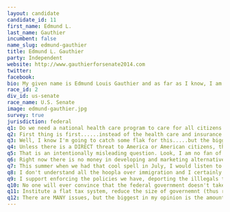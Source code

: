 ```yaml
---
layout: candidate
candidate_id: 11
first_name: Edmund L.
last_name: Gauthier
incumbent: false
name_slug: edmund-gauthier
title: Edmund L. Gauthier
party: Independent
website: http://www.gauthierforsenate2014.com
twitter: 
facebook: 
bio: My given name is Edmund Louis Gauthier and as far as I know, I am of French descent on my father's side and German on my mothers (therefore I don't know whether to surrender or fight :). I am divorced with no children. I'm 48 years old and was born in Texas. When I was three, my family moved to the bay area of California because of my father's work (he was a magnificent mechanic). When I was twelve, we moved to a small farming community in south central Illinois where my mother is originally from. When I graduated high school, I immediately joined the U.S. Army and after my service, I attended college using my GI Bill and graduated in 1992 from Southern Illinois University with a B.S. degree in Mechanical Engineering Technology. I start working in construction management for a company out of Chicago, and in 1993 I volunteered for a project they had at a small coal fired power plant in Cumberland City, Tennessee. When the project was complete I chose not to go back to Chicago and I have called Dover, Tennessee home ever since. I have been working federal construction, primarily on Ft. Campbell, since 1994.
race_id: 2
div_id: us-senate
race_name: U.S. Senate
image: edmund-gauthier.jpg
survey: true
jurisdiction: federal
q1: Do we need a national health care program to care for all citizens of this country? ABSOLUTELY! Do we need the one that has been jambed down our throats and that was orchestrated by the insurance industry, pharmacutical business, and for-profit health care conglomerants? NO! The AHCA is just another example of our government being high-jacked for the profit of private business at the expense of the average American citizen. You Don't believe me?!?! Then why has Wal-Mart decided to get into the health insurance business?? Because thanks to our bought and paid for elected officials, there's alot of money to be made now.
q2: First thing is first......instead of the health care and insurance industry writing the rules for a health care system funded by our tax dollars WE will write the rules and guidelines for a national health care system and TELL them what they will cover and what they will be paid or THEY will be fined for not participating, rather than the way it is now that the folks who can afford this crappy insurance least are fined.
q3: Well, I know I'm going to catch some flak for this.....but the biggest threat to this country's national security is our government itself. We have a government that is paid by foriegn interests to send America's finest all over the world to be policemen. Then our government feed's the American public lie's and incomplete truths to justify it. Folks....do not confuse the "security" of the government with the "security" of the citizens......they are not the same and the government really has no interest in the latter unless there is a dollar to be made in it.
q4: Unless there is a DIRECT threat to America or American citizens, the United States should mind it's own business. But people argue with me on this and say....."but Ed, we've had American citizens beheaded by these Islamic animals." My response is this.....if you go to the U.S. State Department website, it clearly lists the dangerous places that Americans should avoid. I feel for these people and their family's, but they went to an area that they KNEW was dangerous!! Look, how many American tourist and Missionaries have been taken hostage, murdered, or flat out disappeared in South American countries by drug cartels and rebels or both!?!? Using this logic, we should invade Mexico, Columbia, Nicaragua, etc., etc., etc.
q5: That is an intentionally misleading question. Look, I am no fan of the Obama administration, but the American "Middle-Eastern" (not Islamic because this is NOT a war on a particular religion, and this is NOT the crusades) policy hasn't changed since the 12th of September 2001. And you know what.....it's only made matters WORSE..... plus it's cost six times the American lives than were lost on 9/11, not to mention the millions of civilian casualties and has further endured us in the hearts of the middle eastern population. So to answer your question, I do NOT support the Bush/Obama middle-eastern policy.
q6: Right now there is no money in developing and marketing alternative energys, and that's just how the oil and automotive industry/lobbies want to keep it........at least until the oil money runs out or we find a way to make solar, methane, geo-thermal, nuclear fision, nuclear fusion (when it happens), etc., etc., profitable. I do know one thing for sure, that eliminating the coal industry in this country is a really bad idea and will do irreparable damage to the economy....although the oil folks are loving it.....drive that price of oil up.
q7: This summer when we had that cool spell in July, I would listen to folks laugh and say...."yeah.....look at this global warming. Coolest July on record." Well yes it is.....in our little tiny part of the WORLD. But if folks did some real research, they would find that what the scientist are primarily refering too is the ocean currents, which intern affect the overall GLOBAL weather patterns. But this isn't a science class, the point is this, our weather IS changing....the fluxuations are getting larger. Remember the weather when we were kids? I remember as a young teen in south central Illionois, we would get snow every year. Now, it's nothing one season and a crap load the next. Our weather patterns are changing. Now, has it been induced by man's pollution, or is it the natural cycle of things?  Or maybe a little of both. I do know one thing, they have figured out how to attached "money" to this eco phenom.....carbon credits!! The minute money got attached to this environmental issue, I new it was going to get taken to the extreme, and I think that is exactly what is happening. Do we need to curb or impact on our world....probably, yes. Do we do it at the exchagerated expense of progress or human prosperity......no. I got a feeling ole mother earth is pretty resilient and she's going to do what she wants to do, humans be or not.
q8: I don't understand all the hoopla over immigration and I certainly don't understand the sudden, compelling need our government has for "blanket amnesty" for illegal immigrants. In construction, I work with immigrants all the time. It is managements job to ensure they are all legal to work, especially on a federal installation. Most of the gentleman that are here on work visas have no desire to become American citizens. They simply are here to work and send the money home to where ever that is, and that is fine. But the point is, they are here working legally. It didn't require that much effort on their part to obtain the necessary paperwork. The few that wish to become American citizens, have applied for citizenship, paid the six hundred and something dollars, take the night courses (on top of working a full week), and are learning ENGLISH. I have all the respect in the world for these men, the ones that are here just to work and the ones that want to be Americans. So, I don't see a immigration system that needs fixing, and I certainly don't see the need for wholesale amnesty......what I see is an immigration system that just needs enforcing!
q9: I support enforcing the policies we have, deporting the illlegals that are here, regarless of how long they have been here, their age, or the "anchor-babies" that they think will keep them safe. Becoming an American citizen isn't all that difficult nor expensive.
q10: No one will ever convince that the federal government doesn't take in enough cash to maintain all the necessary services (given the amount of taxes we pay on EVERYTHING). I truly believe that if WE had any idea of the true scope of wasteful spending and over spending, it would make us physically ill. Besides implementing a flat tax system, what I would like to do is have an independent audit performed on the government books. NOT the GAO, not a B.S. congressional panel or senate committee.....an honest to goodness independent accounting agency from "no-wheres-ville, North Dakota" with NO political ties or interests to create a good ole fashion spread-sheet of the black and red numbers of the cash coming in and the cash going out. Every agency, every department, every red cent would be accounted for. And once that is complete and findings are presented to the American tax payer, let the slashing begin!! Now, would the powers that be EVER let this happen? Probably not......unless.... WE THE PEOPLE say we do!
q11: Institute a flat tax system, reduce the size of governemnt (thus reducing operating cost), and put the dollar back on a gold/silver system.
q12: There are MANY issues, but the biggest in my opinion is the amount of money taken from the working man's pay check and the amount of money NOT taken from those who get the most out of our government......and I'm not talking about the welfare cases, I'm talking about the mega-companies that keep the profits made off the backs of the American population but don't pay their share of taxes which in turn puts undue burden on an already over-taxed middle class. We MUST put into place a flat tax system that everybody pays their fair share (hey.....the supreme court said that corporations are people too :), relieve the stress on small businesses and the middle class and then I think we would start to see an improvement in the overall economy.
---
```

